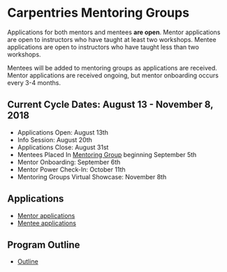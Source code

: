 # Carpentries Mentoring Groups
Applications for both mentors and mentees **are open**. Mentor applications are open to instructors who have taught at least two workshops. Mentee applications are open to instructors who have taught less than two workshops.

Mentees will be added to mentoring groups as applications are received. Mentor applications are received ongoing, but mentor onboarding occurs every 3-4 months.

## Current Cycle Dates: August 13 - November 8, 2018  
+ Applications Open: August 13th
+ Info Session: August 20th
+ Applications Close: August 31st
+ Mentees Placed In [Mentoring Group](http://pad.software-carpentry.org/mentoring-groups) beginning September 5th
+ Mentor Onboarding: September 6th
+ Mentor Power Check-In: October 11th  
+ Mentoring Groups Virtual Showcase: November 8th

## Applications
+ [Mentor applications](https://goo.gl/forms/5fPjKzdEJ1DmdyMY2)  
+ [Mentee applications](https://goo.gl/forms/mRtL2YNZ9YyPNVC72)  

## Program Outline
+ [Outline](https://github.com/carpentries/mentoring/blob/master/mentoring-groups/program-outline.md)

